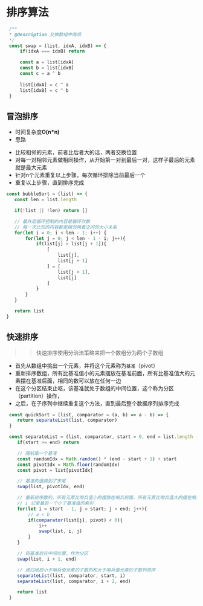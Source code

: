 # 排序算法

```JavaScript
 /**
 * @description 交换数组中两项
 */
 const swap = (list, idxA, idxB) => {
     if(idxA === idxB) return

     const a = list[idxA]
     const b = list[idxB]
     const c = a ^ b
     
     list[idxA] = c ^ a
     list[idxB] = c ^ b
 }
```

## 冒泡排序

- 时间复杂度**O(n*n)**
- 思路
 + 比较相邻的元素，前者比后者大的话，两者交换位置
 + 对每一对相邻元素做相同操作，从开始第一对到最后一对，这样子最后的元素就是最大元素
 + 针对n个元素重复以上步骤，每次循环排除当前最后一个
 + 重复以上步骤，直到排序完成

 ```JavaScript
 const bubbleSort = (list) => {
    const len = list.length

    if(!list || !len) return []

    // 最外层循环控制的内容是循环次数
    // 每一次比较的内容都是相邻两者之间的大小关系 
    for(let i = 0; i < len - 1; i++) {
        for(let j = 0; j < len - 1 - i; j++){
            if(list[j] > list[j + 1]){
                [
                    list[j],
                    list[j + 1]
                ] = [
                    list[j + 1],
                    list[j]
                ]
            }
        }
    }

    return list
 }
 ```

 ## 快速排序

 >> 快速排序使用分治法策略来把一个数组分为两个子数组

 - 首先从数组中挑出一个元素，并将这个元素称为<code>基准</code>（pivot）
 - 重新排序数组，所有比基准值小的元素摆放在基准前面，所有比基准值大的元素摆在基准后面，相同的数可以放在任何一边
 - 在这个分区结束止呕，该基准就处于数组的中间位置，这个称为分区（partition）操作，
 - 之后，在子序列中继续重复这个方法，直到最后整个数据序列排序完成

```JavaScript
 const quickSort = (list, comparator = (a, b) => a - b) => {
    return separateList(list, comparator)
 }

 const separateList = (list, comparator, start = 0, end = list.length - 1) => {
    if(start >= end) return

    // 随机取一个基准
    const randomIdx = Math.random() * (end - start + 1) + start
    const pivotIdx = Math.floor(randomIdx)
    const pivot = list[pivotIdx]

    // 基准的值换到了末尾
    swap(list, pivotIdx, end)

    // 重新排序数列，所有元素比哨兵值小的摆放在哨兵前面，所有元素比哨兵值大的摆在哨兵的后面（相同的数可以到任一边）
    // i 记录最后一个小于基准值的索引
    for(let i = start - 1, j = start; j < end; j++){
        // a < b
        if(comparator(list[j], pivot) < 0){
            i++
            swap(list, i, j)
        }
    }

    // 将基准放在中间位置，作为分区
    swap(list, i + 1, end)

    // 递归地把小于哨兵值元素的子数列和大于哨兵值元素的子数列排序
    separateList(list, comparator, start, i)
    separateList(list, comparator, i + 2, end)

    return list
 }
```